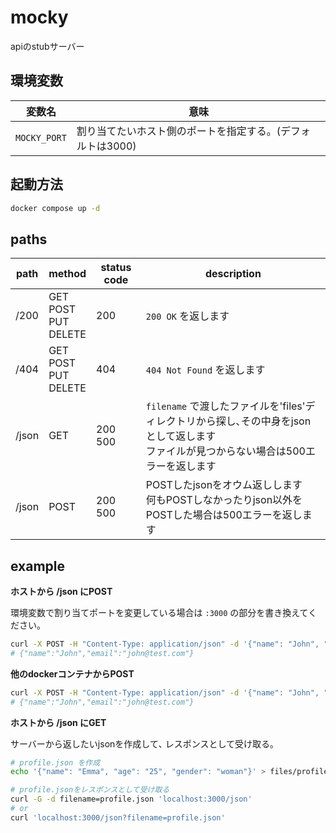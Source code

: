# mocky

apiのstubサーバー

## 環境変数

| 変数名       | 意味                                                       |
| ------------ | ---------------------------------------------------------- |
| `MOCKY_PORT` | 割り当てたいホスト側のポートを指定する。(デフォルトは3000) |

## 起動方法

```sh
docker compose up -d
```

## paths

| path  | method                             | status code  | description                                                                                                                                |
| ----- | ---------------------------------- | ------------ | ------------------------------------------------------------------------------------------------------------------------------------------ |
| /200  | GET<br />POST<br />PUT<br />DELETE | 200          | `200 OK` を返します                                                                                                                        |
| /404  | GET<br />POST<br />PUT<br />DELETE | 404          | `404 Not Found` を返します                                                                                                                 |
| /json | GET                                | 200<br />500 | `filename` で渡したファイルを'files'ディレクトリから探し､その中身をjsonとして返します<br />ファイルが見つからない場合は500エラーを返します |
| /json | POST                               | 200<br />500 | POSTしたjsonをオウム返しします<br />何もPOSTしなかったりjson以外をPOSTした場合は500エラーを返します                                        |

## example

**ホストから /json にPOST**

環境変数で割り当てポートを変更している場合は `:3000` の部分を書き換えてください。

```sh
curl -X POST -H "Content-Type: application/json" -d '{"name": "John", "email": "john@test.com"}' localhost:3000/json
# {"name":"John","email":"john@test.com"}
```

**他のdockerコンテナからPOST**

```sh
curl -X POST -H "Content-Type: application/json" -d '{"name": "John", "email": "john@test.com"}' mocky:3000/json
# {"name":"John","email":"john@test.com"}
```

**ホストから /json にGET**

サーバーから返したいjsonを作成して､ レスポンスとして受け取る｡

```sh
# profile.json を作成
echo '{"name": "Emma", "age": "25", "gender": "woman"}' > files/profile.json

# profile.jsonをレスポンスとして受け取る
curl -G -d filename=profile.json 'localhost:3000/json'
# or
curl 'localhost:3000/json?filename=profile.json'
```